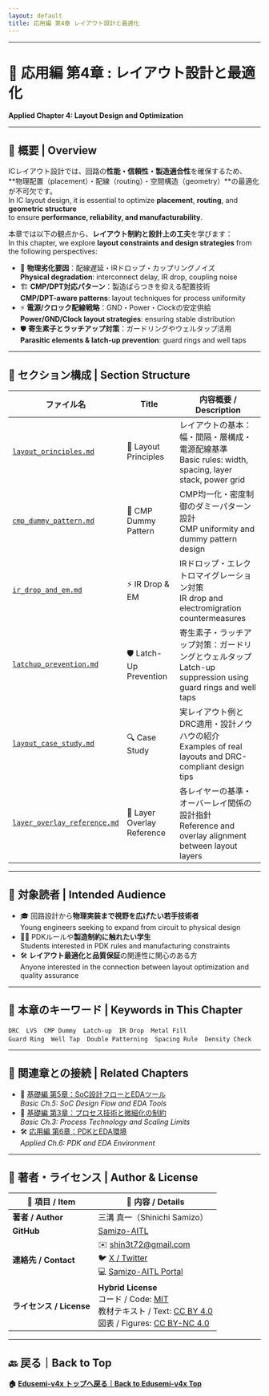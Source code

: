 ```yaml
---
layout: default
title: 応用編 第4章 レイアウト設計と最適化
---
```


---

# 🧱 応用編 第4章 : レイアウト設計と最適化  
**Applied Chapter 4: Layout Design and Optimization**

---

## 📘 概要 | Overview

ICレイアウト設計では、回路の**性能・信頼性・製造適合性**を確保するため、  
**物理配置（placement）・配線（routing）・空間構造（geometry）**の最適化が不可欠です。  
In IC layout design, it is essential to optimize **placement**, **routing**, and **geometric structure**  
to ensure **performance, reliability, and manufacturability**.

本章では以下の観点から、**レイアウト制約と設計上の工夫**を学びます：  
In this chapter, we explore **layout constraints and design strategies** from the following perspectives:

- 🧩 **物理劣化要因**：配線遅延・IRドロップ・カップリングノイズ  
  **Physical degradation**: interconnect delay, IR drop, coupling noise  
- 🏗 **CMP/DPT対応パターン**：製造ばらつきを抑える配置技術  
  **CMP/DPT-aware patterns**: layout techniques for process uniformity  
- ⚡️ **電源/クロック配線戦略**：GND・Power・Clockの安定供給  
  **Power/GND/Clock layout strategies**: ensuring stable distribution  
- 🛡 **寄生素子とラッチアップ対策**：ガードリングやウェルタップ活用  
  **Parasitic elements & latch-up prevention**: guard rings and well taps

---

## 📂 セクション構成 | Section Structure

| ファイル名 | Title | 内容概要 / Description |
|------------|-------|------------------------|
| [`layout_principles.md`](layout_principles.md) | 📐 Layout Principles | レイアウトの基本：幅・間隔・層構成・電源配線基準<br>Basic rules: width, spacing, layer stack, power grid |
| [`cmp_dummy_pattern.md`](cmp_dummy_pattern.md) | 🧱 CMP Dummy Pattern | CMP均一化・密度制御のダミーパターン設計<br>CMP uniformity and dummy pattern design |
| [`ir_drop_and_em.md`](ir_drop_and_em.md) | ⚡ IR Drop & EM | IRドロップ・エレクトロマイグレーション対策<br>IR drop and electromigration countermeasures |
| [`latchup_prevention.md`](latchup_prevention.md) | 🛡 Latch-Up Prevention | 寄生素子・ラッチアップ対策：ガードリングとウェルタップ<br>Latch-up suppression using guard rings and well taps |
| [`layout_case_study.md`](layout_case_study.md) | 🔍 Case Study | 実レイアウト例とDRC適用・設計ノウハウの紹介<br>Examples of real layouts and DRC-compliant design tips |
| [`layer_overlay_reference.md`](layer_overlay_reference.md) | 📏 Layer Overlay Reference | 各レイヤーの基準・オーバーレイ関係の設計指針<br>Reference and overlay alignment between layout layers |

---

## 🎯 対象読者 | Intended Audience

- 🎓 回路設計から**物理実装まで視野を広げたい若手技術者**  
  Young engineers seeking to expand from circuit to physical design
- 🧑‍🏫 PDKルールや**製造制約に触れたい学生**  
  Students interested in PDK rules and manufacturing constraints
- 🛠 **レイアウト最適化と品質保証**の関連性に関心のある方  
  Anyone interested in the connection between layout optimization and quality assurance

---

## 🧩 本章のキーワード | Keywords in This Chapter

``DRC`` ``LVS`` ``CMP Dummy`` ``Latch-up`` ``IR Drop`` ``Metal Fill``  
``Guard Ring`` ``Well Tap`` ``Double Patterning`` ``Spacing Rule`` ``Density Check``

---

## 🔗 関連章との接続 | Related Chapters

- 📎 [基礎編 第5章：SoC設計フローとEDAツール](../chapter5_soc_design_flow/)  
  *Basic Ch.5: SoC Design Flow and EDA Tools*
- 🧪 [基礎編 第3章：プロセス技術と微細化の制約](../chapter3_process_evolution/)  
  *Basic Ch.3: Process Technology and Scaling Limits*
- 🛠 [応用編 第6章：PDKとEDA環境](../d_chapter6_pdk_and_eda_environment/)  
  *Applied Ch.6: PDK and EDA Environment*
  
---

## 👤 **著者・ライセンス | Author & License**

| 📌 項目 / Item | 📄 内容 / Details |
|------|------|
| **著者 / Author** | 三溝 真一（Shinichi Samizo） |
| **GitHub** | [Samizo-AITL](https://github.com/Samizo-AITL) |
| **連絡先 / Contact** | ✉️ [shin3t72@gmail.com](mailto:shin3t72@gmail.com)<br>🐦 [X / Twitter](https://x.com/shin3t72)<br>💻 [Samizo-AITL Portal](https://samizo-aitl.github.io/) |
| **ライセンス / License** | **Hybrid License**<br>コード / Code: [MIT](https://opensource.org/licenses/MIT)<br>教材テキスト / Text: [CC BY 4.0](https://creativecommons.org/licenses/by/4.0/)<br>図表 / Figures: [CC BY-NC 4.0](https://creativecommons.org/licenses/by-nc/4.0/) |

---

## 🔙 戻る｜Back to Top
**🏠 [Edusemi-v4x トップへ戻る｜Back to Edusemi-v4x Top](../README.md)**

